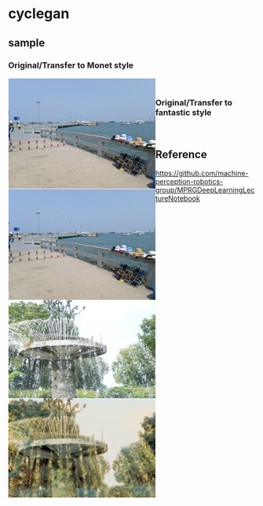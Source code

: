 # cyclegan
## sample
### Original/Transfer to Monet style
<a>
  <img align="left" src=https://github.com/TakeruEndo/GDL_pytorch/blob/main/cycleGAN/sample/photo1.png width=300 />
</a>
<a>
  <img align="left" src=https://github.com/TakeruEndo/GDL_pytorch/blob/main/cycleGAN/sample/photo1.png width=300 />
</a>

<br>

### Original/Transfer to fantastic style   
<a>
  <img align="left" src=https://github.com/TakeruEndo/GDL_pytorch/blob/main/cycleGAN/sample/photo2.png width=300 />
</a>
<a>
  <img align="left" src=https://github.com/TakeruEndo/GDL_pytorch/blob/main/cycleGAN/sample/photo2_fantasy.png width=300 />
</a>

<br>


## Reference
https://github.com/machine-perception-robotics-group/MPRGDeepLearningLectureNotebook
